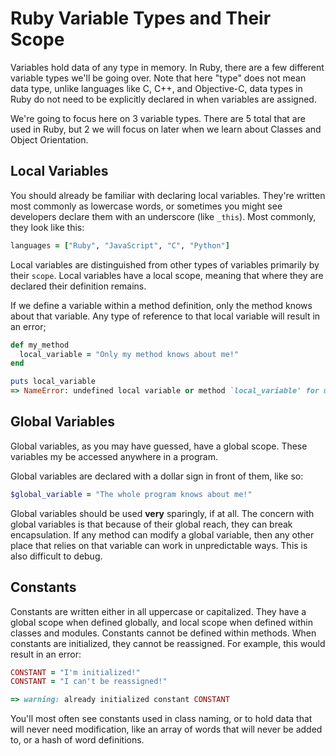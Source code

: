 # Ruby Variable Types and Their Scope

Variables hold data of any type in memory. In Ruby, there are a few different variable types we'll be going over. Note that here "type" does not mean data type, unlike languages like C, C++, and Objective-C, data types in Ruby do not need to be explicitly declared in when variables are assigned.

We're going to focus here on 3 variable types. There are 5 total that are used in Ruby, but 2 we will focus on later when we learn about Classes and Object Orientation.

## Local Variables

You should already be familiar with declaring local variables. They're written most commonly as lowercase words, or sometimes you might see developers declare them with an underscore (like `_this`). Most commonly, they look like this:

```ruby
languages = ["Ruby", "JavaScript", "C", "Python"]
```

Local variables are distinguished from other types of variables primarily by their `scope`. Local variables have a local scope, meaning that where they are declared their definition remains.

If we define a variable within a method definition, only the method knows about that variable. Any type of reference to that local variable will result in an error;

```ruby
def my_method
  local_variable = "Only my method knows about me!"
end

puts local_variable
=> NameError: undefined local variable or method `local_variable' for main:Object
```

## Global Variables

Global variables, as you may have guessed, have a global scope. These variables my be accessed anywhere in a program.

Global variables are declared with a dollar sign in front of them, like so:

```ruby
$global_variable = "The whole program knows about me!"
```

Global variables should be used **very** sparingly, if at all. The concern with global variables is that because of their global reach, they can break encapsulation. If any method can modify a global variable, then any other place that relies on that variable can work in unpredictable ways. This is also difficult to debug.

## Constants

Constants are written either in all uppercase or capitalized. They have a global scope when defined globally, and local scope when defined within classes and modules. Constants cannot be defined within methods. When constants are initialized, they cannot be reassigned. For example, this would result in an error:

```ruby
CONSTANT = "I'm initialized!"
CONSTANT = "I can't be reassigned!"

=> warning: already initialized constant CONSTANT
```

You'll most often see constants used in class naming, or to hold data that will never need modification, like an array of words that will never be added to, or a hash of word definitions.
